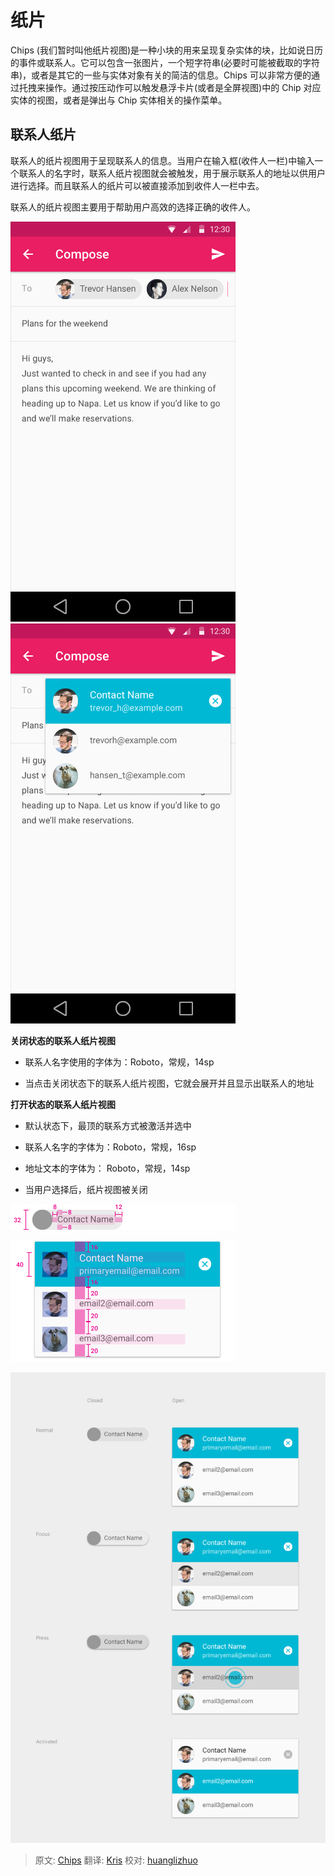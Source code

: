 
# 纸片   

Chips (我们暂时叫他纸片视图)是一种小块的用来呈现复杂实体的块，比如说日历的事件或联系人。它可以包含一张图片，一个短字符串(必要时可能被截取的字符串)，或者是其它的一些与实体对象有关的简洁的信息。Chips 可以非常方便的通过托拽来操作。通过按压动作可以触发悬浮卡片(或者是全屏视图)中的 Chip 对应实体的视图，或者是弹出与 Chip 实体相关的操作菜单。   

## 联系人纸片

联系人的纸片视图用于呈现联系人的信息。当用户在输入框(收件人一栏)中输入一个联系人的名字时，联系人纸片视图就会被触发，用于展示联系人的地址以供用户进行选择。而且联系人的纸片可以被直接添加到收件人一栏中去。    

联系人的纸片视图主要用于帮助用户高效的选择正确的收件人。     

![contact chips](../images/components-chips-contactchips-chips_03a_large_mdpi.png)      
![contact chips](../images/components-chips-contactchips-chips_03b_large_mdpi.png)    

**关闭状态的联系人纸片视图**

* 联系人名字使用的字体为：Roboto，常规，14sp

* 当点击关闭状态下的联系人纸片视图，它就会展开并且显示出联系人的地址


**打开状态的联系人纸片视图**

* 默认状态下，最顶的联系方式被激活并选中

* 联系人名字的字体为：Roboto，常规，16sp

* 地址文本的字体为： Roboto，常规，14sp

* 当用户选择后，纸片视图被关闭   

![关闭状态的联系人纸片视图](../images/components-chips-contactchips-chips_08_large_mdpi.png)   

![打开状态的联系人纸片视图](../images/components-chips-contactchips-chips_11_large_mdpi.png)   

![打开状态的联系人纸片视图各种状态](../images/components-chips-contactchips-chips_06_large_mdpi.png) 

> 原文: [Chips](http://www.google.com/design/spec/components/chips-tokens.html)  翻译: [Kris](https://github.com/krislq)  校对: [huanglizhuo](https://github.com/huanglizhuo) 
